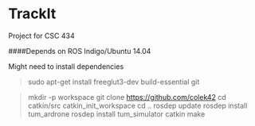 # TrackIt
Project for CSC 434

####Depends on
ROS Indigo/Ubuntu 14.04


Might need to install dependencies
> sudo apt-get install freeglut3-dev build-essential git


>mkdir -p workspace
>git clone https://github.com/colek42
>cd catkin/src
>catkin_init_workspace
>cd ..
>rosdep update
>rosdep install tum_ardrone
>rosdep install tum_simulator
>catkin make



